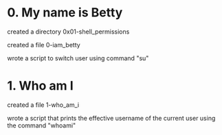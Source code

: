 # 0. My name is Betty

created a directory 0x01-shell_permissions

created a file 0-iam_betty

wrote a script to switch user using command "su"

# 1. Who am I

created a file 1-who_am_i

wrote a script that prints the effective username of the current user using the command "whoami"
